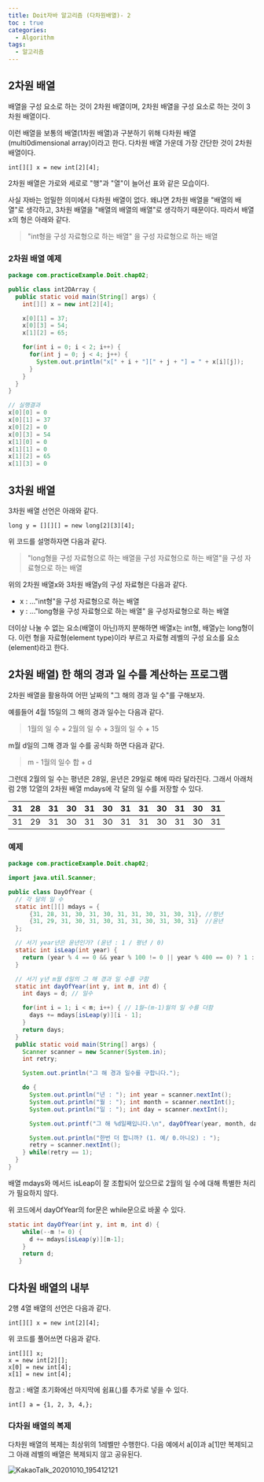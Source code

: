 ```yaml
---
title: Doit자바 알고리즘 (다차원배열)- 2
toc : true
categories:
  - Algorithm
tags:
  - 알고리즘
---
```


## 2차원 배열

배열을 구성 요소로 하는 것이 2차원 배열이며, 2차원 배열을 구성 요소로 하는 것이 3차원 배열이다.

이런 배열을 보통의 배열(1차원 배열)과 구분하기 위해 다차원 배열(multi0dimensional array)이라고 한다. 다차원 배열 가운데 가장 간단한 것이 2차원 배열이다.

```
int[][] x = new int[2][4];
```

2차원 배열은 가로와 세로로 "행"과 "열"이 늘어선 표와 같은 모습이다. 



사실 자바는 엄밀한 의미에서 다차원 배열이 없다. 왜냐면 2차원 배열을 "배열의 배열"로 생각하고, 3차원 배열을 "배열의 배열의 배열"로 생각하기 때문이다. 따라서 배열 x의 형은 아래와 같다.

> "int형을 구성 자료형으로 하는 배열" 을 구성 자료형으로 하는 배열



### 2차원 배열 예제

```java
package com.practiceExample.Doit.chap02;

public class int2DArray {
  public static void main(String[] args) {
    int[][] x = new int[2][4];

    x[0][1] = 37;
    x[0][3] = 54;
    x[1][2] = 65;

    for(int i = 0; i < 2; i++) {
      for(int j = 0; j < 4; j++) {
        System.out.println("x[" + i + "][" + j + "] = " + x[i][j]);
      }
    }
  }
}

// 실행결과
x[0][0] = 0
x[0][1] = 37
x[0][2] = 0
x[0][3] = 54
x[1][0] = 0
x[1][1] = 0
x[1][2] = 65
x[1][3] = 0

```



## 3차원 배열

3차원 배열 선언은 아래와 같다.

```
long y = [][][] = new long[2][3][4];
```

위 코드를 설명하자면 다음과 같다.

> "long형을 구성 자료형으로 하는 배열을 구성 자료형으로 하는 배열"을 구성 자료형으로 하는 배열



위의 2차원 배열x와 3차원 배열y의 구성 자료형은 다음과 같다.

- x : ..."int형"을 구성 자료형으로 하는 배열
- y : ..."long형을 구성 자료형으로 하는 배열" 을 구성자료형으로 하는 배열

더이상 나눌 수 없는 요소(배열이 아닌)까지 분해하면 배열x는 int형, 배열y는 long형이다. 이런 형을 자료형(element type)이라 부르고 자료형 레벨의 구성 요소를 요소(element)라고 한다.



## 2차원 배열) 한 해의 경과 일 수를 계산하는 프로그램

2차원 배열을 활용하여 어떤 날짜의 "그 해의 경과 일 수"를 구해보자.

예를들어 4월 15일의 그 해의 경과 일수는 다음과 같다.

> 1월의 일 수 + 2월의 일 수 + 3월의 일 수 + 15

m월 d일의 그해 경과 일 수를 공식화 하면 다음과 같다.

> m - 1월의 일수 합 + d

그런데 2월의 일 수는 평년은 28일, 윤년은 29일로 해에 따라 달라진다. 그래서 아래처럼 2행 12열의 2차원 배열 mdays에 각 달의 일 수를 저장할 수 있다.

| 31   | 28   | 31   | 30   | 31   | 30   | 31   | 31   | 30   | 31   | 30   | 31   |
| ---- | ---- | ---- | ---- | ---- | ---- | ---- | ---- | ---- | ---- | ---- | ---- |
| 31   | 29   | 31   | 30   | 31   | 30   | 31   | 31   | 30   | 31   | 30   | 31   |

### 예제

```java
package com.practiceExample.Doit.chap02;

import java.util.Scanner;

public class DayOfYear {
  // 각 달의 일 수
  static int[][] mdays = {
      {31, 28, 31, 30, 31, 30, 31, 31, 30, 31, 30, 31}, //평년
      {31, 29, 31, 30, 31, 30, 31, 31, 30, 31, 30, 31}  //윤년
  };

  // 서기 year년은 윤년인가? (윤년 : 1 / 평년 / 0)
  static int isLeap(int year) {
    return (year % 4 == 0 && year % 100 != 0 || year % 400 == 0) ? 1 : 0;
  }

  // 서기 y년 m월 d일의 그 해 경과 일 수를 구함
  static int dayOfYear(int y, int m, int d) {
    int days = d; // 일수

    for(int i = 1; i < m; i++) { // 1월~(m-1)월의 일 수를 더함
      days += mdays[isLeap(y)][i - 1];
    }
    return days;
  }
  public static void main(String[] args) {
    Scanner scanner = new Scanner(System.in);
    int retry;

    System.out.println("그 해 경과 일수를 구합니다.");

    do {
      System.out.println("년 : "); int year = scanner.nextInt();
      System.out.println("월 : "); int month = scanner.nextInt();
      System.out.println("일 : "); int day = scanner.nextInt();

      System.out.printf("그 해 %d일째입니다.\n", dayOfYear(year, month, day));

      System.out.println("한번 더 합니까? (1. 예/ 0.아니오) : ");
      retry = scanner.nextInt();
    } while(retry == 1);
  }
}

```

배열 mdays와 메서드 isLeap이 잘 조합되어 있으므로 2월의 일 수에 대해 특별한 처리가 필요하지 않다.

위 코드에서 dayOfYear의 for문은 while문으로 바꿀 수 있다.

```java
static int dayOfYear(int y, int m, int d) {
    while(--m != 0) {
      d += mdays[isLeap(y)][m-1];
    }
    return d;
   }
```



## 다차원 배열의 내부

2행 4열 배열의 선언은 다음과 같다.

```
int[][] x = new int[2][4];
```

위 코드를 풀어쓰면 다음과 같다.

```
int[][] x;
x = new int[2][];
x[0] = new int[4];
x[1] = new int[4];
```



참고 : 배열 초기화에선 마지막에 쉼표(,)를 추가로 넣을 수 있다.

```
int[] a = {1, 2, 3, 4,};
```



### 다차원 배열의 복제

다차원 배열의 복제는 최상위의 1레벨만 수행한다. 다음 예에서 a[0]과 a[1]만 복제되고 그 아래 레벨의 배열은 복제되지 않고 공유된다.

![KakaoTalk_20201010_195412121](https://user-images.githubusercontent.com/68311188/95653286-8acea180-0b32-11eb-9921-462f8953590f.jpg)
